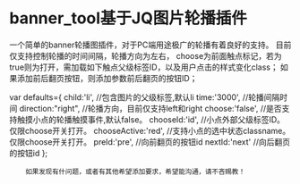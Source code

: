 # banner_tool基于JQ图片轮播插件
一个简单的banner轮播图插件，对于PC端用途极广的轮播有着良好的支持。
目前仅支持控制轮播的时间间隔，轮播方向为左右，
choose为前面触点标记，若为true则为打开，需加载如下触点父级标签ID，以及用户点击的样式变化class；
如果添加前后翻页按钮，则添加参数前后翻页的按钮ID；
<div  id="dian">
	<span></span>
	<span></span>
	<span></span>
	<span></span>
</div>
var defaults={
	child:'li',			//包含图片的父级标签,默认li
	time:'3000',		//轮播间隔时间
	direction:"right",	//轮播方向，目前仅支持left和right
			choose:'false',		//是否支持触摸小点的轮播触摸事件,默认false。
			chooseId:'id',		//小点外部父级标签ID。仅限choose开关打开。
			chooseActive:'red',	//支持小点的选中状态classname。仅限choose开关打开。
			preId:'pre',		//向前翻页的按钮id
			nextId:'next'		//向后翻页的按钮id
		};
		
		
		如果发现有什问题，或者有其他希望添加要求，希望能沟通，请不吝赐教！
